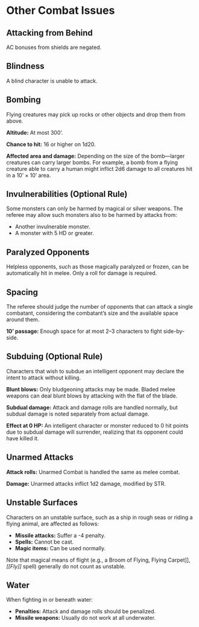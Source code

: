 # Other Combat Issues

## Attacking from Behind

AC bonuses from shields are negated.

## Blindness

A blind character is unable to attack.

## Bombing

Flying creatures may pick up rocks or other objects and drop them from above.

**Altitude:** At most 300’.

**Chance to hit:** 16 or higher on 1d20.

**Affected area and damage:** Depending on the size of the bomb—larger creatures can carry larger bombs. For example, a bomb from a flying creature able to carry a human might inflict 2d6 damage to all creatures hit in a 10’ × 10’ area.

## Invulnerabilities (Optional Rule)

Some monsters can only be harmed by magical or silver weapons. The referee may allow such monsters also to be harmed by attacks from:

- Another invulnerable monster.
- A monster with 5 HD or greater.

## Paralyzed Opponents

Helpless opponents, such as those magically paralyzed or frozen, can be automatically hit in melee. Only a roll for damage is required.

## Spacing

The referee should judge the number of opponents that can attack a single combatant, considering the combatant’s size and the available space around them.

**10’ passage:** Enough space for at most 2–3 characters to fight side-by-side.

## Subduing (Optional Rule)

Characters that wish to subdue an intelligent opponent may declare the intent to attack without killing.

**Blunt blows:** Only bludgeoning attacks may be made. Bladed melee weapons can deal blunt blows by attacking with the flat of the blade.

**Subdual damage:** Attack and damage rolls are handled normally, but subdual damage is noted separately from actual damage.

**Effect at 0 HP:** An intelligent character or monster reduced to 0 hit points due to subdual damage will surrender, realizing that its opponent could have killed it.

## Unarmed Attacks

**Attack rolls:** Unarmed Combat is handled the same as melee combat.

**Damage:** Unarmed attacks inflict 1d2 damage, modified by STR.

## Unstable Surfaces

Characters on an unstable surface, such as a ship in rough seas or riding a flying animal, are affected as follows:

- **Missile attacks:** Suffer a -4 penalty.
- **Spells:** Cannot be cast.
- **Magic items:** Can be used normally.

Note that magical means of flight (e.g., a Broom of Flying, Flying Carpet]], *[[Fly]]* spell) generally do not count as unstable.

## Water

When fighting in or beneath water:

- **Penalties:** Attack and damage rolls should be penalized.
- **Missile weapons:** Usually do not work at all underwater.